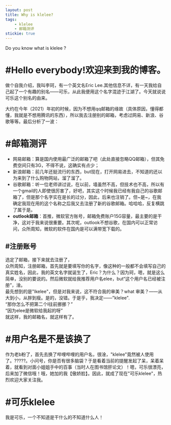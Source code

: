 ```yaml
---
layout: post
title: Why is klelee?
tags: 
    - klelee
    - 邮箱测评
stickie: true
---
```


Do you know what is klelee ?  

# #Hello everybody!欢迎来到我的博客。
做个自我介绍，我叫李珂，有一个英文名Eric Lee.其他信息不详，有一天我给自己起了一个有趣的别名——可乐，从此我便用这个名字混迹于江湖了。今天就说说可乐这个别名的由来。  

大约在今年（2021）年初的时候，因为不想用qq邮箱的缘故（具体原因，懂得都懂，我就是不想用腾讯的东西），所以我去注册别的邮箱，考虑过网易、新浪、谷歌等等。最后分析了一波：  

# #邮箱测评
- 网易邮箱：算是国内使用最广泛的邮箱了吧（此处直接忽略QQ邮箱），但其免费空间只有3G，不得不说，这确实有点少；  
- 新浪邮箱：前几年还挺流行的东西，but现在，打开网易进去，不知道的还以为来到了什么购物网站，溜了溜了。  
- 谷歌邮箱：听一位老师讲过说，在以前，墙虽然不高，但技术也不高，所以有一个gmail的人即使很厉害了，好吧，其实这个时候我已经有我自己的谷歌邮箱了，但是那个名字实在是长的过分，因此，后来也注销了。但~是~，在我确定我现在用的这个名称之后我又去注册了新的谷歌邮箱。哈哈哈，反复横跳了属于是。  
- **outlook邮箱**：首推，微软官方账号，邮箱免费账户15G容量，最主要的是干净，这对于我来说很重要。其次呢，outlook不想谷歌，在国内可以正常访问，众所周知，微软的软件在国内是可以满带宽下载的。  

## #注册账号
选定了邮箱，接下来就去注册了，  
众所周知，注册邮箱，首先就是要填写你的名字，像这种的一般都不会填写自己的真实姓名，因此，我的英文名字就诞生了，Eric？为什么？因为珂，嗯，就是这么简单，没别的要说的。然后微软就给我推荐用户名elee，but“这个用户名已经被注册”，淦。  
最先想到的是"lkelee"，但是对我来说，这不符合我的审美？what 审美？——从大到小，从胖到瘦。是的，没错。于是乎，我决定——"klelee".  
“那你怎么不把第二个l往前挪挪？”  
“因为elee是微软给我起的呀”  
就这样，我的邮箱名，就这样有了。  

# #用户名是不是该换了
作为老b粉了，首先去换了哔哩哔哩的用户名，很淦，"klelee"竟然被人使用了。?????。小问号，你是否有很多脑袋？于是看着当前的提醒发起了呆，呆着呆着，就看到对面小姐姐手中的百事（当时人在图书馆肝论文）！嗯，可乐很漂亮，后来加了微信哦！哦，她加的我【傲娇脸】。因此，就成了现在"可乐klelee"，热烈欢迎大家关注我。
# #可乐klelee
我是可乐，一个不知道是干什么的不知道什么人！
